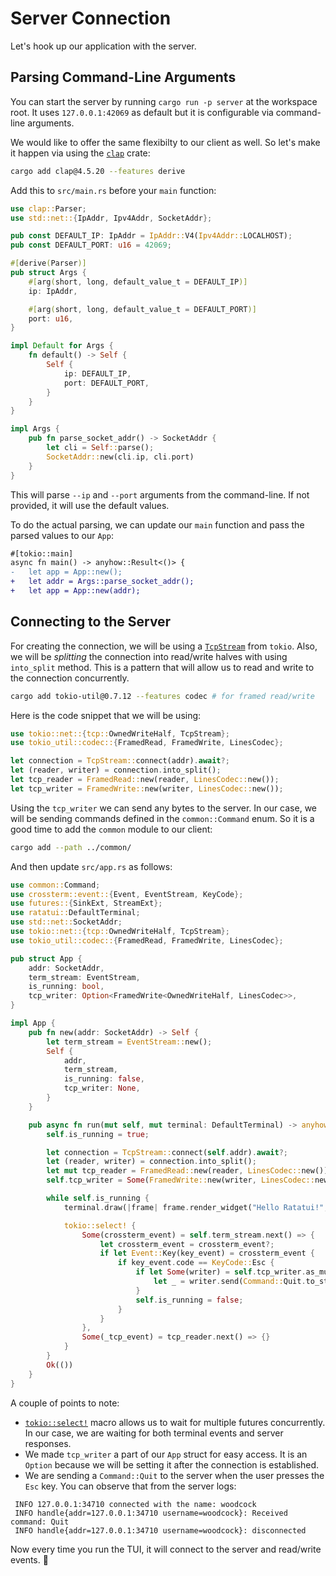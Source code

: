 # Server Connection

Let's hook up our application with the server.

## Parsing Command-Line Arguments

You can start the server by running `cargo run -p server` at the workspace root. It uses `127.0.0.1:42069` as default but it is configurable via command-line arguments.

We would like to offer the same flexibilty to our client as well. So let's make it happen via using the [`clap`](https://docs.rs/clap) crate:

```sh
cargo add clap@4.5.20 --features derive
```

Add this to `src/main.rs` before your `main` function:

```rust
use clap::Parser;
use std::net::{IpAddr, Ipv4Addr, SocketAddr};

pub const DEFAULT_IP: IpAddr = IpAddr::V4(Ipv4Addr::LOCALHOST);
pub const DEFAULT_PORT: u16 = 42069;

#[derive(Parser)]
pub struct Args {
    #[arg(short, long, default_value_t = DEFAULT_IP)]
    ip: IpAddr,

    #[arg(short, long, default_value_t = DEFAULT_PORT)]
    port: u16,
}

impl Default for Args {
    fn default() -> Self {
        Self {
            ip: DEFAULT_IP,
            port: DEFAULT_PORT,
        }
    }
}

impl Args {
    pub fn parse_socket_addr() -> SocketAddr {
        let cli = Self::parse();
        SocketAddr::new(cli.ip, cli.port)
    }
}
```

This will parse `--ip` and `--port` arguments from the command-line. If not provided, it will use the default values.

To do the actual parsing, we can update our `main` function and pass the parsed values to our `App`:

```diff
#[tokio::main]
async fn main() -> anyhow::Result<()> {
-   let app = App::new();
+   let addr = Args::parse_socket_addr();
+   let app = App::new(addr);
```

## Connecting to the Server

For creating the connection, we will be using a [`TcpStream`](https://docs.rs/tokio/latest/tokio/net/struct.TcpStream.html) from `tokio`. Also, we will be _splitting_ the connection into read/write halves with using `into_split` method. This is a pattern that will allow us to read and write to the connection concurrently.

```sh
cargo add tokio-util@0.7.12 --features codec # for framed read/write
```

Here is the code snippet that we will be using:

```rust
use tokio::net::{tcp::OwnedWriteHalf, TcpStream};
use tokio_util::codec::{FramedRead, FramedWrite, LinesCodec};

let connection = TcpStream::connect(addr).await?;
let (reader, writer) = connection.into_split();
let tcp_reader = FramedRead::new(reader, LinesCodec::new());
let tcp_writer = FramedWrite::new(writer, LinesCodec::new());
```

Using the `tcp_writer` we can send any bytes to the server. In our case, we will be sending commands defined in the `common::Command` enum. So it is a good time to add the `common` module to our client:

```sh
cargo add --path ../common/
```

And then update `src/app.rs` as follows:

```rust
use common::Command;
use crossterm::event::{Event, EventStream, KeyCode};
use futures::{SinkExt, StreamExt};
use ratatui::DefaultTerminal;
use std::net::SocketAddr;
use tokio::net::{tcp::OwnedWriteHalf, TcpStream};
use tokio_util::codec::{FramedRead, FramedWrite, LinesCodec};

pub struct App {
    addr: SocketAddr,
    term_stream: EventStream,
    is_running: bool,
    tcp_writer: Option<FramedWrite<OwnedWriteHalf, LinesCodec>>,
}

impl App {
    pub fn new(addr: SocketAddr) -> Self {
        let term_stream = EventStream::new();
        Self {
            addr,
            term_stream,
            is_running: false,
            tcp_writer: None,
        }
    }

    pub async fn run(mut self, mut terminal: DefaultTerminal) -> anyhow::Result<()> {
        self.is_running = true;

        let connection = TcpStream::connect(self.addr).await?;
        let (reader, writer) = connection.into_split();
        let mut tcp_reader = FramedRead::new(reader, LinesCodec::new());
        self.tcp_writer = Some(FramedWrite::new(writer, LinesCodec::new()));

        while self.is_running {
            terminal.draw(|frame| frame.render_widget("Hello Ratatui!", frame.area()))?;

            tokio::select! {
                Some(crossterm_event) = self.term_stream.next() => {
                    let crossterm_event = crossterm_event?;
                    if let Event::Key(key_event) = crossterm_event {
                        if key_event.code == KeyCode::Esc {
                            if let Some(writer) = self.tcp_writer.as_mut() {
                                let _ = writer.send(Command::Quit.to_string()).await;
                            }
                            self.is_running = false;
                        }
                    }
                },
                Some(_tcp_event) = tcp_reader.next() => {}
            }
        }
        Ok(())
    }
}
```

A couple of points to note:

- [`tokio::select!`](https://tokio.rs/tokio/tutorial/select) macro allows us to wait for multiple futures concurrently. In our case, we are waiting for both terminal events and server responses.
- We made `tcp_writer` a part of our `App` struct for easy access. It is an `Option` because we will be setting it after the connection is established.
- We are sending a `Command::Quit` to the server when the user presses the `Esc` key. You can observe that from the server logs:

```
 INFO 127.0.0.1:34710 connected with the name: woodcock
 INFO handle{addr=127.0.0.1:34710 username=woodcock}: Received command: Quit
 INFO handle{addr=127.0.0.1:34710 username=woodcock}: disconnected
```

Now every time you run the TUI, it will connect to the server and read/write events. 🎉
